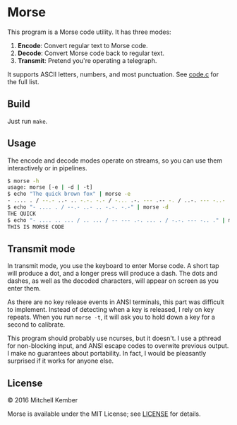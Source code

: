 # Morse

This program is a Morse code utility. It has three modes:

1. **Encode**: Convert regular text to Morse code.
2. **Decode**: Convert Morse code back to regular text.
3. **Transmit**: Pretend you're operating a telegraph.

It supports ASCII letters, numbers, and most punctuation. See [code.c](src/code.c) for the full list.

## Build

Just run `make`.

## Usage

The encode and decode modes operate on streams, so you can use them interactively or in pipelines.

```sh
$ morse -h
usage: morse [-e | -d | -t]
$ echo "The quick brown fox" | morse -e
- .... . / --.- ..- .. -.-. -.- / -... .-. --- .-- -. / ..-. --- -..-
$ echo "- .... . / --.- ..- .. -.-. -.-" | morse -d
THE QUICK
$ echo "- .... .. ... / .. ... / -- --- .-. ... . / -.-. --- -.. ." | morse -d
THIS IS MORSE CODE
```

## Transmit mode

In transmit mode, you use the keyboard to enter Morse code. A short tap will produce a dot, and a longer press will produce a dash. The dots and dashes, as well as the decoded characters, will appear on screen as you enter them.

As there are no key release events in ANSI terminals, this part was difficult to implement. Instead of detecting when a key is released, I rely on key repeats. When you run `morse -t`, it will ask you to hold down a key for a second to calibrate.

This program should probably use ncurses, but it doesn't. I use a pthread for non-blocking input, and ANSI escape codes to overwite previous output. I make no guarantees about portability. In fact, I would be pleasantly surprised if it works for anyone else.

## License

© 2016 Mitchell Kember

Morse is available under the MIT License; see [LICENSE](LICENSE.md) for details.
